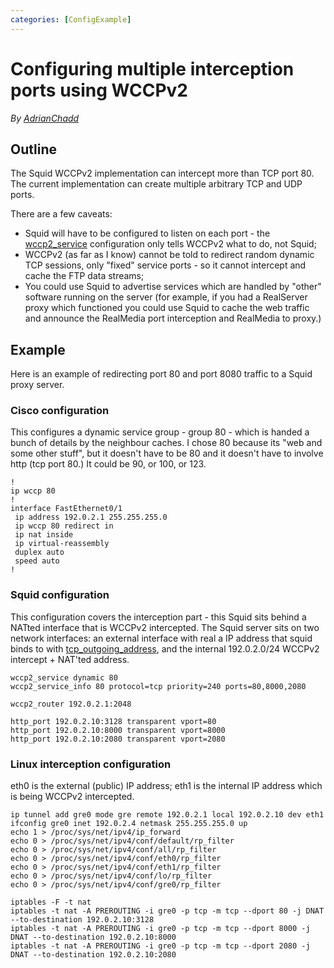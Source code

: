 ```yaml
---
categories: [ConfigExample]
---
```

# Configuring multiple interception ports using WCCPv2

*By [AdrianChadd](/AdrianChadd)*

## Outline

The Squid WCCPv2 implementation can intercept more than TCP port 80. The
current implementation can create multiple arbitrary TCP and UDP ports.

There are a few caveats:

- Squid will have to be configured to listen on each port - the
  [wccp2_service](http://www.squid-cache.org/Doc/config/wccp2_service)
  configuration only tells WCCPv2 what to do, not Squid;
- WCCPv2 (as far as I know) cannot be told to redirect random dynamic
  TCP sessions, only "fixed" service ports - so it cannot intercept and
  cache the FTP data streams;
- You could use Squid to advertise services which are handled by
  "other" software running on the server (for example, if you had a
  RealServer proxy which functioned you could use Squid to cache the
  web traffic and announce the RealMedia port interception and
  RealMedia to proxy.)

## Example

Here is an example of redirecting port 80 and port 8080 traffic to a
Squid proxy server.

### Cisco configuration

This configures a dynamic service group - group 80 - which is handed a
bunch of details by the neighbour caches. I chose 80 because its "web
and some other stuff", but it doesn't have to be 80 and it doesn't have
to involve http (tcp port 80.) It could be 90, or 100, or 123.

```
!
ip wccp 80
!
interface FastEthernet0/1
 ip address 192.0.2.1 255.255.255.0
 ip wccp 80 redirect in
 ip nat inside
 ip virtual-reassembly
 duplex auto
 speed auto
!
```

### Squid configuration

This configuration covers the interception part - this Squid sits behind
a NATted interface that is WCCPv2 intercepted. The Squid server sits on
two network interfaces: an external interface with real a IP address
that squid binds to with
[tcp_outgoing_address](http://www.squid-cache.org/Doc/config/tcp_outgoing_address),
and the internal 192.0.2.0/24 WCCPv2 intercept + NAT'ted address.

```
wccp2_service dynamic 80
wccp2_service_info 80 protocol=tcp priority=240 ports=80,8000,2080

wccp2_router 192.0.2.1:2048

http_port 192.0.2.10:3128 transparent vport=80
http_port 192.0.2.10:8000 transparent vport=8000
http_port 192.0.2.10:2080 transparent vport=2080
```

### Linux interception configuration

eth0 is the external (public) IP address; eth1 is the internal IP
address which is being WCCPv2 intercepted.

    ip tunnel add gre0 mode gre remote 192.0.2.1 local 192.0.2.10 dev eth1
    ifconfig gre0 inet 192.0.2.4 netmask 255.255.255.0 up
    echo 1 > /proc/sys/net/ipv4/ip_forward
    echo 0 > /proc/sys/net/ipv4/conf/default/rp_filter
    echo 0 > /proc/sys/net/ipv4/conf/all/rp_filter
    echo 0 > /proc/sys/net/ipv4/conf/eth0/rp_filter
    echo 0 > /proc/sys/net/ipv4/conf/eth1/rp_filter
    echo 0 > /proc/sys/net/ipv4/conf/lo/rp_filter
    echo 0 > /proc/sys/net/ipv4/conf/gre0/rp_filter

    iptables -F -t nat
    iptables -t nat -A PREROUTING -i gre0 -p tcp -m tcp --dport 80 -j DNAT --to-destination 192.0.2.10:3128
    iptables -t nat -A PREROUTING -i gre0 -p tcp -m tcp --dport 8000 -j DNAT --to-destination 192.0.2.10:8000
    iptables -t nat -A PREROUTING -i gre0 -p tcp -m tcp --dport 2080 -j DNAT --to-destination 192.0.2.10:2080
